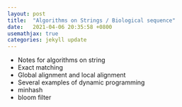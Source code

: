 ```yaml
---
layout: post
title:  "Algorithms on Strings / Biological sequence"
date:   2021-04-06 20:35:58 +0800
usemathjax: true
categories: jekyll update
---
```


- Notes for algorithms on string
- Exact matching
- Global alignment and local alignment
- Several examples of dynamic programming
- minhash
- bloom filter